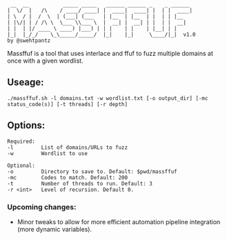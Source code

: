 ```
 __  __           _____ _____   ______ ______ _    _ ______ 
|  \/  |   /\    / ____/ ____| |  ____|  ____| |  | |  ____|
| \  / |  /  \  | (___| (___   | |__  | |__  | |  | | |__   
| |\/| | / /\ \  \___ \\___ \  |  __| |  __| | |  | |  __|  
| |  | |/ ____ \ ____) |___) | | |    | |    | |__| | |     
|_|  |_/_/    \_\_____/_____/  |_|    |_|     \____/|_|  v1.0
by @swehtpantz
```

Massffuf is a tool that uses interlace and ffuf to fuzz multiple domains at once with a given wordlist.

## Useage:

`./massffuf.sh -l domains.txt -w wordlist.txt [-o output_dir] [-mc status_code(s)] [-t threads] [-r depth]`

## Options:

```
Required:
-l         List of domains/URLs to fuzz
-w         Wordlist to use

Optional:
-o         Directory to save to. Default: $pwd/massffuf
-mc        Codes to match. Default: 200
-t         Number of threads to run. Default: 3
-r <int>   Level of recursion. Default 0.      
```

### Upcoming changes:
-  Minor tweaks to allow for more efficient automation pipeline integration (more dynamic variables).

